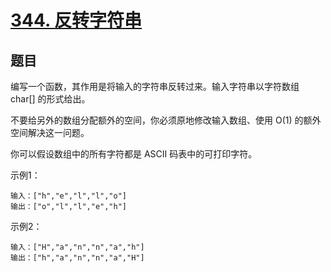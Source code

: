 # [344. 反转字符串](https://leetcode-cn.com/problems/reverse-string/)


## 题目

编写一个函数，其作用是将输入的字符串反转过来。输入字符串以字符数组 char[] 的形式给出。

不要给另外的数组分配额外的空间，你必须原地修改输入数组、使用 O(1) 的额外空间解决这一问题。

你可以假设数组中的所有字符都是 ASCII 码表中的可打印字符。

示例1：
 
```
输入：["h","e","l","l","o"]
输出：["o","l","l","e","h"]
```

示例2：
 
```
输入：["H","a","n","n","a","h"]
输出：["h","a","n","n","a","H"]

```



